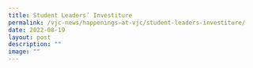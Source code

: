 ```yaml
---
title: Student Leaders’ Investiture
permalink: /vjc-news/happenings-at-vjc/student-leaders-investiture/
date: 2022-08-19
layout: post
description: ""
image: ""
---
```

